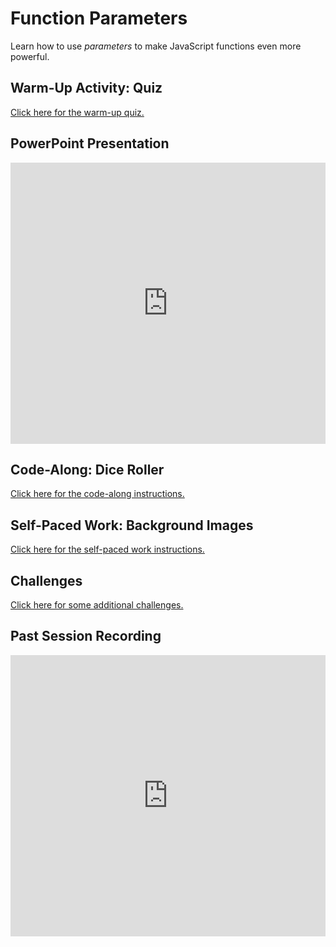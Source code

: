 # Function Parameters
Learn how to use _parameters_ to make JavaScript functions even more powerful.

## Warm-Up Activity: Quiz
[Click here for the warm-up quiz.](WarmUp.md)

## PowerPoint Presentation
<iframe src='https://view.officeapps.live.com/op/embed.aspx?src=https://hylandtechclub.com/web-102/FunctionParameters/FunctionParameters.pptx' width='100%' height='450px' frameborder='0'></iframe>

## Code-Along: Dice Roller
[Click here for the code-along instructions.](DiceRollerCodeAlong.md)

## Self-Paced Work: Background Images
[Click here for the self-paced work instructions.](SelfPacedWork.md)

## Challenges
[Click here for some additional challenges.](Challenges.md)

## Past Session Recording
<iframe width="100%" height="450px" src="https://www.youtube.com/embed/7vAwnj7gGwA" title="YouTube video player" frameborder="0" allow="accelerometer; autoplay; clipboard-write; encrypted-media; gyroscope; picture-in-picture" allowfullscreen></iframe>
